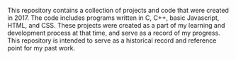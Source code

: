 This repository contains a collection of projects and code that were created in 2017. The code includes programs written in C, C++, basic Javascript, HTML, and CSS. These projects were created as a part of my learning and development process at that time, and serve as a record of my progress. This repository is intended to serve as a historical record and reference point for my past work.
